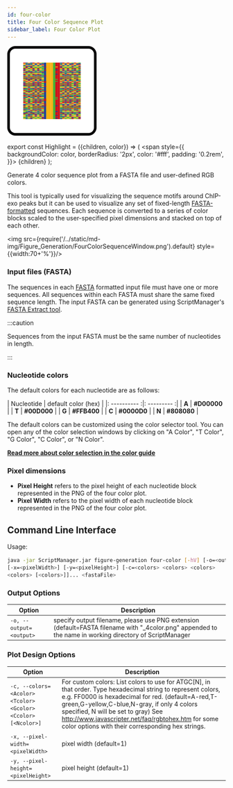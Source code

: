 ```yaml
---
id: four-color
title: Four Color Sequence Plot
sidebar_label: Four Color Plot
---
```


![four-color](/../static/icons/Figure_Generation/FourColorSequencePlot_square.svg)

export const Highlight = ({children, color}) => (
<span
style={{
      backgroundColor: color,
      borderRadius: '2px',
      color: '#fff',
      padding: '0.2rem',
    }}>
{children}
</span>
);

Generate 4 color sequence plot from a FASTA file and user-defined RGB colors.

This tool is typically used for visualizing the sequence motifs around ChIP-exo peaks but it can be used to visualize any set of fixed-length [FASTA-formatted][fasta-format] sequences. Each sequence is converted to a series of color blocks scaled to the user-specified pixel dimensions and stacked on top of each other.

<img src={require('/../static/md-img/Figure_Generation/FourColorSequenceWindow.png').default} style={{width:70+'%'}}/>

### Input files (FASTA)
The sequences in each [FASTA][fasta-format] formatted input file must have one or more sequences. All sequences within each FASTA must share the same fixed sequence length. The input FASTA can be generated using ScriptManager's [FASTA Extract tool][fasta-extract].

:::caution

Sequences from the input FASTA must be the same number of nucleotides in length.

:::


### Nucleotide colors
The default colors for each nucleotide are as follows:

| Nucleotide | default color (hex) |
|: ---------- :|: --------- :|
| <Highlight color="#D00000"> **A** </Highlight> | <Highlight color="#D00000"> **#D00000** </Highlight> |
| <Highlight color="#00D000"> **T** </Highlight> | <Highlight color="#00D000"> **#00D000** </Highlight> |
| <Highlight color="#FFB400"> **G** </Highlight> | <Highlight color="#FFB400"> **#FFB400** </Highlight> |
| <Highlight color="#0000D0"> **C** </Highlight> | <Highlight color="#0000D0"> **#0000D0** </Highlight> |
| <Highlight color="#808080"> **N** </Highlight> | <Highlight color="#808080"> **#808080** </Highlight> |

The default colors can be customized using the color selector tool. You can open any of the color selection windows by clicking on "A Color", "T Color", "G Color", "C Color", or "N Color".

__[Read more about color selection in the color guide][color-guide]__


### Pixel dimensions
* **Pixel Height** refers to the pixel height of each nucleotide block represented in the PNG of the four color plot.
* **Pixel Width** refers to the pixel width of each nucleotide block represented in the PNG of the four color plot.


## Command Line Interface

Usage:
```bash
java -jar ScriptManager.jar figure-generation four-color [-hV] [-o=<output>]
[-x=<pixelWidth>] [-y=<pixelHeight>] [-c=<colors> <colors> <colors>
<colors> [<colors>]]... <fastaFile>
```

### Output Options

| Option | Description |
| ------ | ----------- |
| `-o, --output=<output>` | specify output filename, please use PNG extension (default=FASTA filename with "_4color.png" appended to the name in working directory of ScriptManager |


### Plot Design Options

| Option | Description |
| ------ | ----------- |
| `-c, --colors=<Acolor> <Tcolor> <Gcolor> <Ccolor> [<Ncolor>]` | For custom colors: List colors to use for ATGC[N], in that order. Type hexadecimal string to represent colors, e.g. FF0000 is hexadecimal for red. (default=A-red,T-green,G-yellow,C-blue,N-gray, if only 4 colors specified, N will be set to gray) See http://www.javascripter.net/faq/rgbtohex.htm for some color options with their corresponding hex strings. |
| `-x, --pixel-width=<pixelWidth>` | pixel width (default=1)|
| `-y, --pixel-height=<pixelHeight>` | pixel height (default=1)|


[color-guide]:/docs/Guides/color-guide
[color-hex-url]:http://www.javascripter.net/faq/rgbtohex.htm

[fasta-extract]:/docs/Tools/sequence-analysis/fasta-extract

[fasta-format]:/docs/References/file-formats#fasta
[png-format]:/docs/References/file-formats#png
